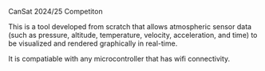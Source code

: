 CanSat 2024/25 Competiton

This is a tool developed from scratch that allows atmospheric sensor data (such as pressure, altitude, temperature, velocity, acceleration, and time) 
to be visualized and rendered graphically in real-time.

It is compatiable with any microcontroller that has wifi connectivity.
